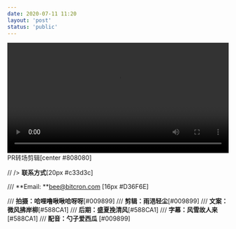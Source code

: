 ```yaml
---
date: 2020-07-11 11:20
layout: 'post'
status: 'public'
---
```

<video width="100%" height="auto" controls="controls" border=0 autoplay=""><source src="https://inz.oss-cn-beijing.aliyuncs.com/Videos/The%20Wave.mp4"></video>
PR转场剪辑[center #808080]

// /> **联系方式**[20px #c33d3c]

/// **Email: **<bee@bitcron.com> [16px #D36F6E]

/// **拍摄：哈哩噜啾啾哈呀呀**[#009899]
/// **剪辑：雨浥轻尘**[#009899]
/// **文案：微风拂岸柳**[#588CA1]
/// **后期：盛夏挽清风**[#588CA1]
/// **字幕：风雪故人来**[#588CA1]
/// **配音：勺子爱西瓜** [#009899]